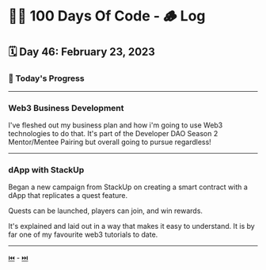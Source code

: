 # 👨‍💻 100 Days Of Code - 🪵 Log

## 🗓️ Day 46: February 23, 2023

### **🥵 Today's Progress**

***

### **Web3 Business Development**

I've fleshed out my business plan and how i'm going to use Web3 technologies to do that. It's part of the Developer DAO Season 2 Mentor/Mentee Pairing but overall going to pursue regardless!

***

### **dApp with StackUp**

Began a new campaign from StackUp on creating a smart contract with a dApp that replicates a quest feature.

Quests can be launched, players can join, and win rewards.

It's explained and laid out in a way that makes it easy to understand. It is by far one of my favourite web3 tutorials to date.

***

[⏮️](045.md) - [⏭️](047.md)
